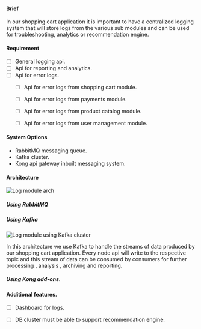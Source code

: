 #### Brief

In our shopping cart application it is important to have a centralized logging system that will store logs from the various sub modules and can be used for troubleshooting, analytics or recommendation engine.

#### Requirement
- [ ] General logging api.
- [ ] Api for reporting and analytics.
- [ ] Api for error logs.
  - [ ] Api for error logs from shopping cart module.
  - [ ] Api for error logs from payments module.
  - [ ] Api for error logs from product catalog module.
  - [ ] Api for error logs from user management module.


#### System Options
- RabbitMQ messaging queue.
- Kafka cluster.
- Kong api gateway inbuilt messaging system.


#### Architecture

![Log module arch](https://github.com/nguyensjsu/cmpe281-ninja/blob/master/Logging/Logging%20arch.png "Logging subsystem")

##### Using RabbitMQ

##### Using Kafka 

![Log module using Kafka cluster](https://github.com/nguyensjsu/cmpe281-ninja/blob/master/Logging/Kafka_architecture_v0.1.png "Handling application events using Kafka")

In this architecture we use Kafka to handle the streams of data produced by our shopping cart application. Every node api will write to the respective topic and this stream of data can be consumed by consumers for further processing , analysis , archiving and reporting.

##### Using Kong add-ons.
  
#### Additional features.
- [ ] Dashboard for logs.
- [ ] DB cluster must be able to support recommendation engine.
 
